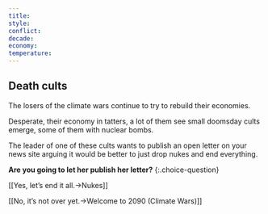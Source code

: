 ```yaml
---
title: 
style: 
conflict: 
decade: 
economy: 
temperature: 
---
```


## Death cults


The losers of the climate wars continue to try to rebuild their economies.

Desperate, their economy in tatters, a lot of them see small doomsday cults emerge, some of them with nuclear bombs.

The leader of one of these cults wants to publish an open letter on your news site arguing it would be better to just drop nukes and end everything.

**Are you going to let her publish her letter?**
{:.choice-question}

[[Yes, let’s end it all.->Nukes]]

[[No, it’s not over yet.->Welcome to 2090 (Climate Wars)]]
